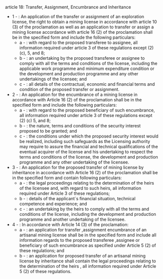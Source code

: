 article 18: Transfer, Assignment, Encumbrance and Inheritance

<ul>
			<li>1 - : An application of the transfer or assignment of an exploration license, the right to obtain a mining license in accordance with article 10 (3) of the proclamation as well as an application to transfer or assign a mining license accordance with article 16 (2) of the proclamation shall be in the specified form and include the following particulars:<ul>
						<li>a - : with regard to the proposed transferee to assignee, all information required under article 3 of these regulations except (2) (c), 5, and 8;<ul>
						</ul></li>						<li>b - : an undertaking by the proposed transferee or assignee to comply with all the terms and conditions of the license, including the applicable work programme and minimum expenditure condition or the development and production programme and any other undertakings of the licensee; and<ul>
						</ul></li>						<li>c - : all details of the contractual, economic and financial terms and condition of the proposed transfer or assignment.<ul>
						</ul></li>			</ul></li>			<li>2 - : An application for the encumbrance of a mining license in accordance with Article 16 (2) of the proclamation shall be in the specified form and include the following particulars:<ul>
						<li>a - : with regard to the proposed beneficiary of such encumbrance, all information required under article 3 of these regulations except (2) (c) 5, and 8;<ul>
						</ul></li>						<li>b - : the nature, terms and conditions of the security interest proposed to be granted; and<ul>
						</ul></li>						<li>c - : the conditions under which the proposed security interest would be realized, including such safeguards as the Licensing authority may require to assure the financial and technical qualifications of the eventual acquirer of the license and his undertaking to respect the terms and conditions of the license, the development and production programme and any other undertaking of the licensee.<ul>
						</ul></li>			</ul></li>			<li>3 - : An application for the proposed transfer of mining license by inheritance in accordance with Article 16 (2) of the proclamation shall be in the specified form and contain following particulars:<ul>
						<li>a - : the legal proceedings relating to the determination of the heirs of the licensee and, with regard to such heirs, all information required under Article 3 of these regulations;<ul>
						</ul></li>						<li>b - : details of the applicant&#x60;s financial situation, technical competence and experience; and<ul>
						</ul></li>						<li>c - : an undertaking by the heirs to comply with all the terms and conditions of the license, including the development and production programme and another undertaking of the licensee.<ul>
						</ul></li>			</ul></li>			<li>4 - : In accordance with Article 14 (3) of the proclamation:<ul>
						<li>a - : an application for transfer ,assignment encumbrance of an artisanal mining license shall be in the specified form and include all information regards to the proposed transferee ,assignee or beneficiary of such encumbrance as specified under Article 5 (2) of these regulations; and<ul>
						</ul></li>						<li>b - : an application for proposed transfer of an artisanal mining license by inheritance shall contain the legal proceedings relating to the determination of the heirs , all information required under Article 5 (2) of these regulations.<ul>
						</ul></li>			</ul></li></ul>